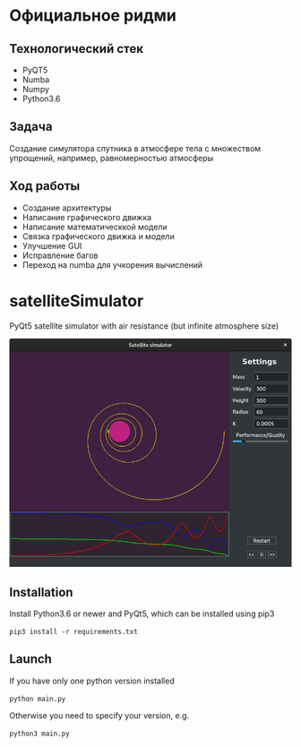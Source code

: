 # Официальное ридми
## Технологический стек 
+ PyQT5
+ Numba
+ Numpy
+ Python3.6
## Задача
Создание симулятора спутника в атмосфере тела с множеством упрощений, например, равномерностью атмосферы 
## Ход работы
* Создание архитектуры
* Написание графического движка
* Написание математическкой модели
* Связка графического движка и модели
* Улучшение GUI
* Исправление багов
* Переход на numba для учкорения вычислений




# satelliteSimulator
PyQt5 satellite simulator with air resistance (but infinite atmosphere size)

![Example application image](docs/image01.png?raw=true "Example picture of application")

## Installation
Install Python3.6 or newer and PyQt5, which can be installed using pip3

```pip3 install -r requirements.txt```

## Launch
If you have only one python version installed

```python main.py```


Otherwise you need to specify your version, e.g.

```python3 main.py```
